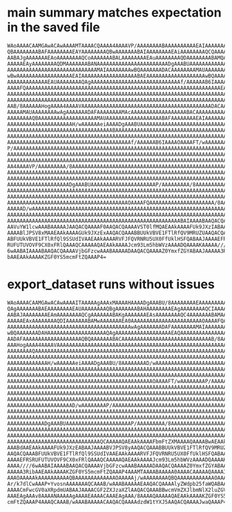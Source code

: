 # main summary matches expectation in the saved file

    WAoAAAACAAMGAwACAwAAAAMTAAAACQAAAA4AAAAVP/AAAAAAAABAAAAAAAAAAEAIAAAAAAAA
    QBAAAAAAAABAFAAAAAAAAEAYAAAAAAAAQBwAAAAAAABAIAAAAAAAAEAiAAAAAAAAQCQAAAAA
    AABAJgAAAAAAAEAoAAAAAAAAQCoAAAAAAABALAAAAAAAAEAuAAAAAAAAQDAAAAAAAABAMQAA
    AAAAAEAyAAAAAAAAQDMAAAAAAABANAAAAAAAAAAAAAAAAAAAAAAADgAAABUAAAAAAAAAAAAA
    AAAAAAAAAAAAAAAAAAAAAAAAAAAAAMAIAAAAAAAAwBQAAAAAAADACAAAAAAAAMAUAAAAAAAA
    wBwAAAAAAAAAAAAAAAAAAEAIAAAAAAAAAAAAAAAAAABAEAAAAAAAAAAAAAAAAAAAwBQAAAAA
    AAAAAAAAAAAAAEAUAAAAAAAAQAgAAAAAAAAAAAAAAAAAAAAAAAAAAAAAf/AAAAAAB6IAAAAO
    AAAAFQAAAAAAAAAAAAAAAAAAAAAAAAAAAAAAAAAAAAAAAAAAAAAAAAAAAAAAAAAAAAAAAEAA
    AAAAAAAAAAAAAAAAAAAAAAAAAAAAAAAAAAAAAAAAAAAAAAAAAAAAAAAAAAAAAAAAAAAAAAAA
    AAAAAAAAAAAAAAAAAAAAAAAAAAAAAAAAAAAAAAAAAAAAAAAAAAAAAAAAAAAAAAAAAAAAAAAA
    AAB/8AAAAAAHogAAAA4AAAAVAAAAAAAAAAAAAAAAAAAAAAAAAAAAAAAAAAAAAAAAAADACAAA
    AAAAAMAUAAAAAAAAwAgAAAAAAADAFAAAAAAAAMAcAAAAAAAAAAAAAAAAAABACAAAAAAAAAAA
    AAAAAAAAQBAAAAAAAAAAAAAAAAAAAMAUAAAAAAAAAAAAAAAAAABAFAAAAAAAAEAIAAAAAAAA
    AAAAAAAAAAAAAAAAAAAAAH/wAAAAAAeiAAAADgAAABUAAAAAAAAAAAAAAAAAAAAAAAAAAAAA
    AAAAAAAAAAAAAAAAAAAAAAAAAAAAAAAAAABAAAAAAAAAAAAAAAAAAAAAAAAAAAAAAAAAAAAA
    AAAAAAAAAAAAAAAAAAAAAAAAAAAAAAAAAAAAAAAAAAAAAAAAAAAAAAAAAAAAAAAAAAAAAAAA
    AAAAAAAAAAAAAAAAAAAAAAAAAAAAAAAAAAAAAAAAf/AAAAAAB6IAAAAOAAAAFT/wAAAAAAAA
    P/AAAAAAAAAAAAAAAAAAAAAAAAAAAAAAAAAAAAAAAAAAAAAAAAAAAAAAAAAAAAAAAAAAAAAA
    AAAAAAAAAAAAAAAAAAAAAAAAAAAAAAAAAAAAAAAAAAAAAAAAAAAAAAAAAAAAAAAAAAAAAAAA
    AAAAAAAAAAAAAAAAAAAAAAAAAAAAAAAAAAAAAAAAAAAAAAAAAAAAAAAAAAAAAAAAAAAAAAAA
    AA4AAAAVP/AAAAAAAAA/8AAAAAAAAAAAAAAAAAAAAAAAAAAAAAAAAAAAAAAAAAAAAAAAAAAA
    AAAAAAAAAAAAAAAAAAAAAAAAAAAAAAAAAAAAAAAAAAAAAAAAAAAAAAAAAAAAAAAAAAAAAAAA
    AAAAAAAAAAAAAAAAAAAAAAAAAAAAAAAAAAAAAAAAAAAAAAAAAAAAAAAAAAAAAAAAAAAAAAAA
    AAAAAAAAAAAAAAAAAAAADgAAABUAAAAAAAAAAAAAAAAAAAAAP/AAAAAAAAA/8AAAAAAAAAAA
    AAAAAAAAAAAAAAAAAAAAAAAAAAAAAAAAAAAAAAAAAAAAAAAAAAAAAAAAAAAAAAAAAAAAAAAA
    AAAAAAAAAAAAAAAAAAAAAAAAAAAAAAAAAAAAAAAAAAAAAAAAAAAAAAAAAAAAAAAAAAAAAAAA
    AAAAAAAAAAAAAAAAAAAAAAAAAAAAAAAAAAAAAAAOAAAAFQAAAAAAAAAAAAAAAAAAAAA/8AAA
    AAAAAD/wAAAAAAAAAAAAAAAAAAAAAAAAAAAAAAAAAAAAAAAAAAAAAAAAAAAAAAAAAAAAAAAA
    AAAAAAAAAAAAAAAAAAAAAAAAAAAAAAAAAAAAAAAAAAAAAAAAAAAAAAAAAAAAAAAAAAAAAAAA
    AAAAAAAAAAAAAAAAAAAAAAAAAAAAAAAAAAAAAAAAAAAAAAAAAAAAAAAABAIAAAABAAQACQAA
    AAVuYW1lcwAAABAAAAAJAAQACQAAAAF0AAQACQAAAAVST0lfMQAEAAkAAAAFUk9JXzIABAAJ
    AAAABlJPSV8xMAAEAAkAAAAGUk9JXzExAAQACQAAABBUUkVBVE1FTlRfQV9MRUZUAAQACQAA
    ABFUUkVBVE1FTlRfQl9SSUdIVAAEAAkAAAARVFJFQVRNRU5UX0FfUklHSFQABAAJAAAAEFRS
    RUFUTUVOVF9CX0xFRlQAAAQCAAAAAQAEAAkAAAAJcm93Lm5hbWVzAAAADQAAAAKAAAAA////
    6wAABAIAAAABAAQACQAAAAVjbGFzcwAAABAAAAADAAQACQAAAAZ0YmxfZGYABAAJAAAAA3Ri
    bAAEAAkAAAAKZGF0YS5mcmFtZQAAAP4=

# export_dataset runs without issues

    WAoAAAACAAMGAwACAwAAAAITAAAAAgAAAxMAAAAHAAAADgAAABU/8AAAAAAAAEAAAAAAAAAA
    QAgAAAAAAABAEAAAAAAAAEAUAAAAAAAAQBgAAAAAAABAHAAAAAAAAEAgAAAAAAAAQCIAAAAA
    AABAJAAAAAAAAEAmAAAAAAAAQCgAAAAAAABAKgAAAAAAAEAsAAAAAAAAQC4AAAAAAABAMAAA
    AAAAAEAxAAAAAAAAQDIAAAAAAABAMwAAAAAAAEA0AAAAAAAAAAAAAAAAAAAAAAAOAAAAFQAA
    AAAAAAAAAAAAAAAAAAAAAAAAAAAAAAAAAAAAAAAAwAgAAAAAAADAFAAAAAAAAMAIAAAAAAAA
    wBQAAAAAAADAHAAAAAAAAAAAAAAAAAAAQAgAAAAAAAAAAAAAAAAAAEAQAAAAAAAAAAAAAAAA
    AADAFAAAAAAAAAAAAAAAAAAAQBQAAAAAAABACAAAAAAAAAAAAAAAAAAAAAAAAAAAAAB/8AAA
    AAAHogAAAA4AAAAVAAAAAAAAAAAAAAAAAAAAAAAAAAAAAAAAAAAAAAAAAAAAAAAAAAAAAAAA
    AAAAAAAAQAAAAAAAAAAAAAAAAAAAAAAAAAAAAAAAAAAAAAAAAAAAAAAAAAAAAAAAAAAAAAAA
    AAAAAAAAAAAAAAAAAAAAAAAAAAAAAAAAAAAAAAAAAAAAAAAAAAAAAAAAAAAAAAAAAAAAAAAA
    AAAAAAAAAAAAAH/wAAAAAAeiAAAADgAAABU/8AAAAAAAAD/wAAAAAAAAAAAAAAAAAAAAAAAA
    AAAAAAAAAAAAAAAAAAAAAAAAAAAAAAAAAAAAAAAAAAAAAAAAAAAAAAAAAAAAAAAAAAAAAAAA
    AAAAAAAAAAAAAAAAAAAAAAAAAAAAAAAAAAAAAAAAAAAAAAAAAAAAAAAAAAAAAAAAAAAAAAAA
    AAAAAAAAAAAAAAAAAAAAAAAAAAAAAAAAAAAAAAAAAAAAAAAOAAAAFT/wAAAAAAAAP/AAAAAA
    AAAAAAAAAAAAAAAAAAAAAAAAAAAAAAAAAAAAAAAAAAAAAAAAAAAAAAAAAAAAAAAAAAAAAAAA
    AAAAAAAAAAAAAAAAAAAAAAAAAAAAAAAAAAAAAAAAAAAAAAAAAAAAAAAAAAAAAAAAAAAAAAAA
    AAAAAAAAAAAAAAAAAAAAAAAAAAAAAAAAAAAAAAAAAAAAAAAAAAAAAAAAAAAAAAAAAA4AAAAV
    AAAAAAAAAAAAAAAAAAAAAD/wAAAAAAAAP/AAAAAAAAAAAAAAAAAAAAAAAAAAAAAAAAAAAAAA
    AAAAAAAAAAAAAAAAAAAAAAAAAAAAAAAAAAAAAAAAAAAAAAAAAAAAAAAAAAAAAAAAAAAAAAAA
    AAAAAAAAAAAAAAAAAAAAAAAAAAAAAAAAAAAAAAAAAAAAAAAAAAAAAAAAAAAAAAAAAAAAAAAA
    AAAAAAAAAAAADgAAABUAAAAAAAAAAAAAAAAAAAAAP/AAAAAAAAA/8AAAAAAAAAAAAAAAAAAA
    AAAAAAAAAAAAAAAAAAAAAAAAAAAAAAAAAAAAAAAAAAAAAAAAAAAAAAAAAAAAAAAAAAAAAAAA
    AAAAAAAAAAAAAAAAAAAAAAAAAAAAAAAAAAAAAAAAAAAAAAAAAAAAAAAAAAAAAAAAAAAAAAAA
    AAAAAAAAAAAAAAAAAAAAAAAAAAAAAAQCAAAAAQAEAAkAAAAFbmFtZXMAAAAQAAAABwAEAAkA
    AAABdAAEAAkAAAAFUk9JXzEABAAJAAAABVJPSV8yAAQACQAAABBUUkVBVE1FTlRfQV9MRUZU
    AAQACQAAABFUUkVBVE1FTlRfQl9SSUdIVAAEAAkAAAARVFJFQVRNRU5UX0FfUklHSFQABAAJ
    AAAAEFRSRUFUTUVOVF9CX0xFRlQAAAQCAAAAAQAEAAkAAAAJcm93Lm5hbWVzAAAADQAAAAKA
    AAAA////6wAABAIAAAABAAQACQAAAAVjbGFzcwAAABAAAAADAAQACQAAAAZ0YmxfZGYABAAJ
    AAAAA3RibAAEAAkAAAAKZGF0YS5mcmFtZQAAAP4AAAMTAAAABAAAAA0AAAACAAAAAQAAAAIA
    AAAOAAAAAkAAAAAAAAAAQBAAAAAAAAAAAAAOAAAAAj/wAAAAAAAAQBQAAAAAAAAAAAAOAAAA
    Ar/k7dlCwAAAP+YvosnAAAAAAAQCAAAB/wAAABAAAAAEAAQACQAAAAlyZWdpb25faWQABAAJ
    AAAACmFwcGV0aXRpdmUABAAJAAAACGF2ZXJzaXZlAAQACQAAABBwcmVmZXJlbmNlX2luZGV4
    AAAEAgAAAv8AAAANAAAAAgAAAAEAAAACAAAEAgAAA/8AAAAQAAAAAQAEAAkAAAAKZGF0YS5m
    cmFtZQAAAP4AAAQCAAAB/wAAABAAAAACAAQACQAAAAdzdW1tYXJ5AAQACQAAAAJwaQAAAP4=

